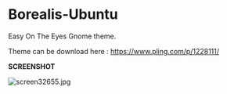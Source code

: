 # Borealis-Ubuntu
Easy On The Eyes Gnome theme.

Theme can be download here : https://www.pling.com/p/1228111/


<b>SCREENSHOT</b>

<img src="https://cdn.scrot.moe/images/2018/10/16/screen32655.jpg" alt="screen32655.jpg" border="0" />
